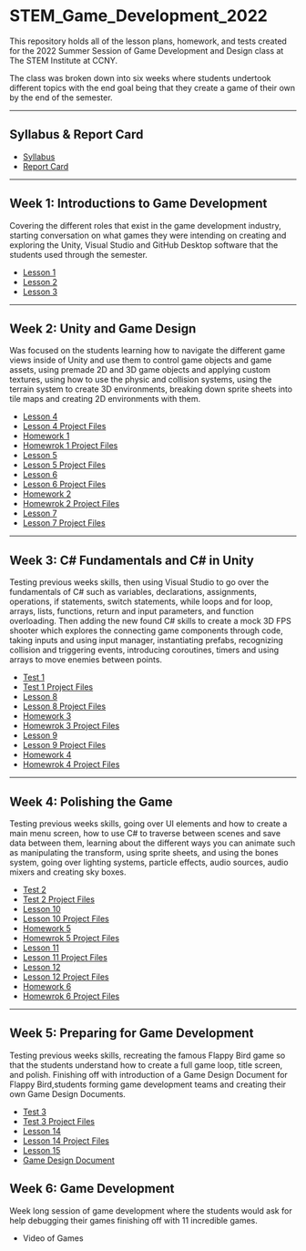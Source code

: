 # STEM_Game_Development_2022

This repository holds all of the lesson plans, homework, and tests created for the 2022 Summer Session of Game Development and Design class at The STEM Institute at CCNY.
 
The class was broken down into six weeks where students undertook different topics with the end goal being that they create a game of their own by the end of the semester.

- - - -

## Syllabus & Report Card  ##

* [Syllabus]()
* [Report Card]()

- - - -

## Week 1: Introductions to Game Development  ##
Covering the different roles that exist in the game development industry, starting conversation on what games they were intending on creating and exploring the Unity, Visual Studio and GitHub Desktop software that the students used through the semester. 

* [Lesson 1]()
* [Lesson 2]()
* [Lesson 3]()

- - - -

## Week 2: Unity and Game Design ## 
Was focused on the students learning how to navigate the different game views inside of Unity and use them to control game objects and game assets, using premade 2D and 3D game objects and applying custom textures, using how to use the physic and collision systems, using the terrain system to create 3D environments, breaking down sprite sheets into tile maps and creating 2D environments with them.

* [Lesson 4]()
* [Lesson 4 Project Files](https://github.com/Sgrygorczuk/Week_1_Lesson_1)
* [Homework 1](https://github.com/Sgrygorczuk/Homework_1)
* [Homewrok 1 Project Files]()
* [Lesson 5]()
* [Lesson 5 Project Files](https://github.com/Sgrygorczuk/Week_1_Lesson_2)
* [Lesson 6]()
* [Lesson 6 Project Files](https://github.com/Sgrygorczuk/Week_1_Lesson_3)
* [Homework 2](https://github.com/Sgrygorczuk/Homework_2)
* [Homewrok 2 Project Files]()
* [Lesson 7]()
* [Lesson 7 Project Files](https://github.com/Sgrygorczuk/Week_1_Lesson_4) 

- - - -

## Week 3: C# Fundamentals  and C# in Unity ##
Testing previous weeks skills, then using  Visual Studio to go over the fundamentals of C# such as variables, declarations, assignments, operations, if statements, switch statements, while loops and for loop, arrays, lists, functions, return and input parameters, and function overloading. Then adding the new found C# skills to create a mock 3D FPS shooter which explores the connecting game components through code, taking inputs and using input manager, instantiating prefabs, recognizing collision and triggering events, introducing coroutines, timers and using arrays to move enemies between points.

* [Test 1]()
* [Test 1 Project Files](https://github.com/Sgrygorczuk/Test_One)
* [Lesson 8]()
* [Lesson 8 Project Files](https://github.com/Sgrygorczuk/Week_2_Lesson_1)
* [Homework 3](https://github.com/Sgrygorczuk/Homework_3)
* [Homewrok 3 Project Files]()
* [Lesson 9]()
* [Lesson 9 Project Files](https://github.com/Sgrygorczuk/Week_2_Lesson_2)
* [Homework 4]()
* [Homewrok 4 Project Files](https://github.com/Sgrygorczuk/Homework_4)

- - - -

## Week 4: Polishing the Game ##
Testing previous weeks skills, going over UI elements and how to create a main menu screen, how to use C# to traverse between scenes and save data between them, learning about the different ways you can animate such as manipulating the transform, using sprite sheets, and using the bones system, going over lighting systems, particle effects, audio sources, audio mixers and creating sky boxes.

* [Test 2]()
* [Test 2 Project Files](https://github.com/Sgrygorczuk/Test_Two)
* [Lesson 10]()
* [Lesson 10 Project Files](https://github.com/Sgrygorczuk/Week_2_Lesson_3)
* [Homework 5](https://github.com/Sgrygorczuk/Homework_5)
* [Homewrok 5 Project Files]()
* [Lesson 11]()
* [Lesson 11 Project Files](https://github.com/Sgrygorczuk/Week_3_Lesson_1)
* [Lesson 12]()
* [Lesson 12 Project Files]()
* [Homework 6](https://github.com/Sgrygorczuk/Homework_6)
* [Homewrok 6 Project Files](https://github.com/Sgrygorczuk/Week_3_Lesson_2)

- - - -

## Week 5: Preparing  for Game Development ## 
Testing previous weeks skills, recreating the famous Flappy Bird game so that the students understand how to create a full game loop, title screen, and polish. Finishing off with introduction of a Game Design Document for Flappy Bird,students forming game development teams and creating their own Game Design Documents. 

* [Test 3]()
* [Test 3 Project Files](https://github.com/Sgrygorczuk/Test_Three)
* [Lesson 14]()
* [Lesson 14 Project Files](https://github.com/Sgrygorczuk/Flappy_Bird_Demo)
* [Lesson 15]()
* [Game Design Document]()

## Week 6: Game Development  ##
Week long session of game development where the students would ask for help debugging their games finishing off with 11 incredible games.

* Video of Games 


